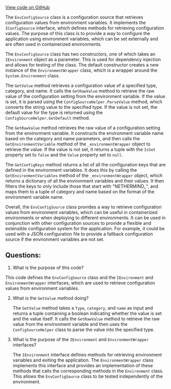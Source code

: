 [View code on GitHub](https://github.com/nethermindeth/nethermind/Nethermind.Config/EnvConfigSource.cs)

The `EnvConfigSource` class is a configuration source that retrieves configuration values from environment variables. It implements the `IConfigSource` interface, which defines methods for retrieving configuration values. The purpose of this class is to provide a way to configure the application using environment variables, which can be set externally and are often used in containerized environments.

The `EnvConfigSource` class has two constructors, one of which takes an `IEnvironment` object as a parameter. This is used for dependency injection and allows for testing of the class. The default constructor creates a new instance of the `EnvironmentWrapper` class, which is a wrapper around the `System.Environment` class.

The `GetValue` method retrieves a configuration value of a specified type, category, and name. It calls the `GetRawValue` method to retrieve the raw value of the configuration setting from the environment variable. If the value is set, it is parsed using the `ConfigSourceHelper.ParseValue` method, which converts the string value to the specified type. If the value is not set, the default value for the type is returned using the `ConfigSourceHelper.GetDefault` method.

The `GetRawValue` method retrieves the raw value of a configuration setting from the environment variable. It constructs the environment variable name based on the category and name parameters, and then calls the `GetEnvironmentVariable` method of the `_environmentWrapper` object to retrieve the value. If the value is not set, it returns a tuple with the `IsSet` property set to `false` and the `Value` property set to `null`.

The `GetConfigKeys` method returns a list of all the configuration keys that are defined in the environment variables. It does this by calling the `GetEnvironmentVariables` method of the `_environmentWrapper` object, which returns a dictionary of all the environment variables and their values. It then filters the keys to only include those that start with "NETHERMIND_", and maps them to a tuple of category and name based on the format of the environment variable name.

Overall, the `EnvConfigSource` class provides a way to retrieve configuration values from environment variables, which can be useful in containerized environments or when deploying to different environments. It can be used in conjunction with other configuration sources to provide a flexible and extensible configuration system for the application. For example, it could be used with a JSON configuration file to provide a fallback configuration source if the environment variables are not set.
## Questions: 
 1. What is the purpose of this code?
   
   This code defines the `EnvConfigSource` class and the `IEnvironment` and `EnvironmentWrapper` interfaces, which are used to retrieve configuration values from environment variables.

2. What is the `GetValue` method doing?
   
   The `GetValue` method takes a `Type`, `category`, and `name` as input and returns a tuple containing a boolean indicating whether the value is set and the value itself. It calls the `GetRawValue` method to retrieve the raw value from the environment variable and then uses the `ConfigSourceHelper` class to parse the value into the specified type.

3. What is the purpose of the `IEnvironment` and `EnvironmentWrapper` interfaces?
   
   The `IEnvironment` interface defines methods for retrieving environment variables and exiting the application. The `EnvironmentWrapper` class implements this interface and provides an implementation of these methods that calls the corresponding methods in the `Environment` class. This allows the `EnvConfigSource` class to be tested independently of the environment.